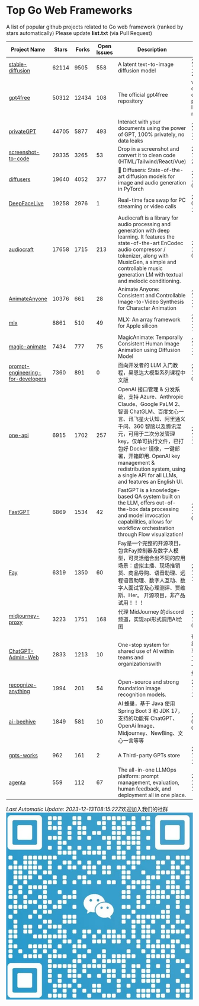 # Top Go Web Frameworks
A list of popular github projects related to Go web framework (ranked by stars automatically)
Please update **list.txt** (via Pull Request)

| Project Name | Stars | Forks | Open Issues | Description | Last Commit |
| ------------ | ----- | ----- | ----------- | ----------- | ----------- |
| [stable-diffusion](https://github.com/CompVis/stable-diffusion) | 62114 | 9505 | 558 | A latent text-to-image diffusion model | 2022-11-16 20:34:06 |
| [gpt4free](https://github.com/xtekky/gpt4free) | 50312 | 12434 | 108 | The official gpt4free repository | various collection of powerful language models | 2023-12-11 11:47:57 |
| [privateGPT](https://github.com/imartinez/privateGPT) | 44705 | 5877 | 493 | Interact with your documents using the power of GPT, 100% privately, no data leaks | 2023-12-12 19:33:34 |
| [screenshot-to-code](https://github.com/abi/screenshot-to-code) | 29335 | 3265 | 53 | Drop in a screenshot and convert it to clean code (HTML/Tailwind/React/Vue) | 2023-12-11 23:56:20 |
| [diffusers](https://github.com/huggingface/diffusers) | 19640 | 4052 | 377 | 🤗 Diffusers: State-of-the-art diffusion models for image and audio generation in PyTorch | 2023-12-12 05:33:34 |
| [DeepFaceLive](https://github.com/iperov/DeepFaceLive) | 19258 | 2976 | 1 | Real-time face swap for PC streaming or video calls | 2023-07-28 10:14:10 |
| [audiocraft](https://github.com/facebookresearch/audiocraft) | 17658 | 1715 | 213 | Audiocraft is a library for audio processing and generation with deep learning. It features the state-of-the-art EnCodec audio compressor / tokenizer, along with MusicGen, a simple and controllable music generation LM with textual and melodic conditioning. | 2023-12-12 05:17:08 |
| [AnimateAnyone](https://github.com/HumanAIGC/AnimateAnyone) | 10376 | 661 | 28 | Animate Anyone: Consistent and Controllable Image-to-Video Synthesis for Character Animation | 2023-12-03 14:49:47 |
| [mlx](https://github.com/ml-explore/mlx) | 8861 | 510 | 49 | MLX: An array framework for Apple silicon | 2023-12-12 19:27:49 |
| [magic-animate](https://github.com/magic-research/magic-animate) | 7434 | 777 | 75 | MagicAnimate: Temporally Consistent Human Image Animation using Diffusion Model | 2023-12-11 12:43:43 |
| [prompt-engineering-for-developers](https://github.com/datawhalechina/prompt-engineering-for-developers) | 7360 | 891 | 0 | 面向开发者的 LLM 入门教程，吴恩达大模型系列课程中文版 | 2023-12-02 03:15:53 |
| [one-api](https://github.com/songquanpeng/one-api) | 6915 | 1702 | 257 | OpenAI 接口管理 & 分发系统，支持 Azure、Anthropic Claude、Google PaLM 2、智谱 ChatGLM、百度文心一言、讯飞星火认知、阿里通义千问、360 智脑以及腾讯混元，可用于二次分发管理 key，仅单可执行文件，已打包好 Docker 镜像，一键部署，开箱即用. OpenAI key management & redistribution system, using a single API for all LLMs, and features an English UI. | 2023-12-10 12:44:37 |
| [FastGPT](https://github.com/labring/FastGPT) | 6869 | 1534 | 42 | FastGPT is a knowledge-based QA system built on the LLM, offers out-of-the-box data processing and model invocation capabilities, allows for workflow orchestration through Flow visualization! | 2023-12-13 03:46:55 |
| [Fay](https://github.com/TheRamU/Fay) | 6319 | 1350 | 60 | Fay是一个完整的开源项目，包含Fay控制器及数字人模型，可灵活组合出不同的应用场景：虚拟主播、现场推销货、商品导购、语音助理、远程语音助理、数字人互动、数字人面试官及心理测评、贾维斯、Her。 开源项目，非产品试用！！！ | 2023-12-12 10:23:43 |
| [midjourney-proxy](https://github.com/novicezk/midjourney-proxy) | 3223 | 1751 | 168 | 代理 MidJourney 的discord频道，实现api形式调用AI绘图 | 2023-11-15 07:12:40 |
| [ChatGPT-Admin-Web](https://github.com/AprilNEA/ChatGPT-Admin-Web) | 2833 | 1213 | 10 | One-stop system for shared use of AI within teams and organizationswith | 在团队和组织内共享使用人工智能的一站式系统 | 2023-12-12 15:57:04 |
| [recognize-anything](https://github.com/xinyu1205/recognize-anything) | 1994 | 201 | 54 | Open-source and strong foundation image recognition models. | 2023-12-08 12:32:57 |
| [ai-beehive](https://github.com/hncboy/ai-beehive) | 1849 | 581 | 10 | AI 蜂巢，基于 Java 使用 Spring Boot 3 和 JDK 17，支持的功能有 ChatGPT、OpenAi Image、Midjourney、NewBing、文心一言等等 | 2023-08-26 08:32:35 |
| [gpts-works](https://github.com/all-in-aigc/gpts-works) | 962 | 161 | 2 | A Third-party GPTs store | 2023-11-23 13:14:23 |
| [agenta](https://github.com/Agenta-AI/agenta) | 559 | 112 | 67 | The all-in-one LLMOps platform: prompt management, evaluation, human feedback, and deployment all in one place. | 2023-12-12 16:05:13 |

*Last Automatic Update: 2023-12-13T08:15:22Z*欢迎加入我们的社群 ![](https://raw.githubusercontent.com/mouuii/picture/master/weichat.jpg) 